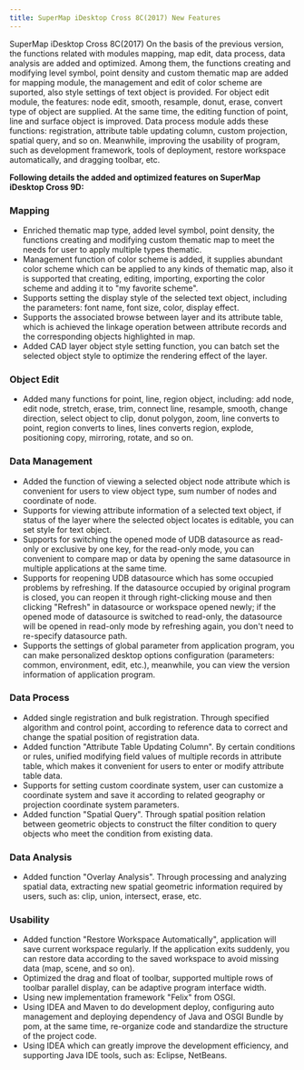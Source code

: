 ```yaml
---
title: SuperMap iDesktop Cross 8C(2017) New Features
---
```



SuperMap iDesktop Cross 8C(2017)
On the basis of the previous version, the functions related with modules mapping, map edit, data process, data analysis are added and optimized. Among them, the functions creating and modifying level symbol, point density and custom thematic map are added for mapping module, the management and edit of color scheme are suported, also style settings of text object is provided. For object edit module, the features: node edit, smooth, resample, donut, erase, convert type of object are supplied. At the same time, the editing function of point, line and surface object is improved. Data process module adds these functions: registration, attribute table updating column, custom projection, spatial query, and so on. Meanwhile, improving the usability of program, such as development framework, tools of deployment, restore workspace automatically, and dragging toolbar, etc.

**Following details the added and optimized features on SuperMap iDesktop Cross 9D:**

### Mapping

-   Enriched thematic map type, added level symbol, point density, the functions creating and modifying custom thematic map to meet the needs for user to apply multiple types thematic.
-   Management function of color scheme is added, it supplies abundant color scheme which can be applied to any kinds of thematic map, also it is supported that creating, editing, importing, exporting the color scheme and adding it to "my favorite scheme".
-   Supports setting the display style of the selected text object, including the parameters: font name, font size, color, display effect.
-   Supports the associated browse between layer and its attribute table, which is achieved the linkage operation between attribute records and the corresponding objects highlighted in map.
-   Added CAD layer object style setting function, you can batch set the selected object style to optimize the rendering effect of the layer.

### Object Edit

-   Added many functions for point, line, region object, including: add node, edit node, stretch, erase, trim, connect line, resample, smooth, change direction, select object to clip, donut polygon, zoom, line converts to point, region converts to lines, lines converts region, explode, positioning copy, mirroring, rotate, and so on.

### Data Management

-   Added the function of viewing a selected object node attribute which is convenient for users to view object type, sum number of nodes and coordinate of node.
-   Supports for viewing attribute information of a selected text object, if status of the layer where the selected object locates is editable, you can set style for text object.
-   Supports for switching the opened mode of UDB datasource as read-only or exclusive by one key, for the read-only mode, you can convenient to compare map or data by opening the same datasource in multiple applications at the same time.
-   Supports for reopening UDB datasource which has some occupied problems by refreshing. If the datasource occupied by original program is closed, you can reopen it through right-clicking mouse and then clicking "Refresh" in datasource or workspace opened newly; if the opened mode of datasource is switched to read-only, the datasource will be opened in read-only mode by refreshing again, you don't need to re-specify datasource path.
-   Supports the settings of global parameter from application program, you can make personalized desktop options configuration (parameters: common, environment, edit, etc.), meanwhile, you can view the version information of application program.

### Data Process

-   Added single registration and bulk registration. Through specified algorithm and control point, according to reference data to correct and change the spatial position of registration data.
-   Added function "Attribute Table Updating Column". By certain conditions or rules, unified modifying field values of multiple records in attribute table, which makes it convenient for users to enter or modify attribute table data.
-   Supports for setting custom coordinate system, user can customize a coordinate system and save it according to related geography or projection coordinate system parameters.
-   Added function "Spatial Query". Through spatial position relation between geometric objects to construct the filter condition to query objects who meet the condition from existing data.

### Data Analysis

-   Added function "Overlay Analysis". Through processing and analyzing spatial data, extracting new spatial geometric information required by users, such as: clip, union, intersect, erase, etc.

### Usability

-   Added function "Restore Workspace Automatically", application will save current workspace regularly. If the application exits suddenly, you can restore data according to the saved workspace to avoid missing data (map, scene, and so on).
-   Optimized the drag and float of toolbar, supported multiple rows of toolbar parallel display, can be adaptive program interface width.
-   Using new implementation framework "Felix" from OSGI.
-   Using IDEA and Maven to do development deploy, configuring auto management and deploying dependency of Java and OSGI Bundle  by pom, at the same time, re-organize code and standardize the structure of the project code.
-   Using IDEA which can greatly improve the development efficiency, and supporting Java IDE tools, such as: Eclipse, NetBeans.
